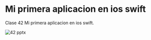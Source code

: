 # Mi primera aplicacion en ios swift
Clase 42 Mi primera aplicacion en ios swift.

![42 pptx](https://github.com/user-attachments/assets/e30381d5-95fb-4681-9f57-23ea21e82600)
